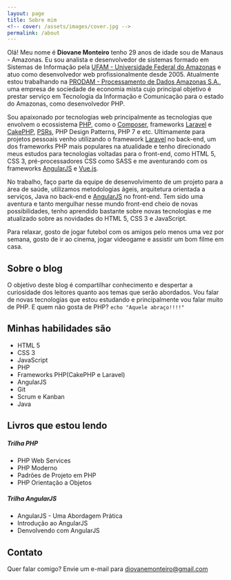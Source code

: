 ```yaml
---
layout: page
title: Sobre mim
<!-- cover: /assets/images/cover.jpg -->
permalink: /about
---
```


<!-- ![Diovane Monteiro](/assets/images/author.jpg){:class="img-circle"} -->

Olá! Meu nome é **Diovane Monteiro** tenho 29 anos de idade sou de Manaus - Amazonas. Eu sou analista e desenvolvedor de sistemas formado em Sistemas de Informação pela [UFAM - Universidade Federal do Amazonas](http://www.ufam.edu.br) e atuo como desenvolvedor web profissionalmente desde 2005. Atualmente estou trabalhando na [PRODAM - Processamento de Dados Amazonas S.A.](http://www.prodam.am.gov.br), uma empresa de sociedade de economia mista cujo principal objetivo é prestar serviço em Tecnologia da Informação e Comunicação para o estado do Amazonas, como desenvolvedor PHP. 

Sou apaixonado por tecnologias web principalmente as tecnologias que envolvem o ecossistema [PHP](http://php.net), como o [Composer](http://getcomposer.org), frameworks [Laravel](http://laravel.com) e [CakePHP](http://cakephp.org), [PSRs](http://www.php-fig.org), PHP Design Patterns, PHP 7 e etc. Ultimamente para projetos pessoais venho utilizando o framework [Laravel](http://laravel.com) no back-end, um dos frameworks PHP mais populares na atualidade e tenho direcionado meus estudos para tecnologias voltadas para o front-end, como HTML 5, CSS 3, pré-processadores CSS como SASS e me aventurando com os frameworks [AngularJS](http://angularjs.org) e [Vue.js](http://vuejs.org).

No trabalho, faço parte da equipe de desenvolvimento de um projeto para a área de saúde, utilizamos metodologias ágeis, arquitetura orientada a serviços, Java no back-end e [AngularJS](http://angularjs.org) no front-end. Tem sido uma aventura e tanto mergulhar nesse mundo front-end cheio de novas possibilidades, tenho aprendido bastante sobre novas tecnologias e me atualizado sobre as novidades do HTML 5, CSS 3 e JavaScript.

Para relaxar, gosto de jogar futebol com os amigos pelo menos uma vez por semana, gosto de ir ao cinema, jogar videogame e assistir um bom filme em casa.

## Sobre o blog

O objetivo deste blog é compartilhar conhecimento e despertar a curiosidade dos leitores quanto aos temas que serão abordados. Vou falar de novas tecnologias que estou estudando e principalmente vou falar muito de PHP. E quem não gosta de PHP? `echo "Aquele abraço!!!!"` 

## Minhas habilidades são

* HTML 5
* CSS 3
* JavaScript
* PHP
* Frameworks PHP(CakePHP e Laravel)
* AngularJS
* Git
* Scrum e Kanban
* Java

## Livros que estou lendo

##### Trilha PHP

* PHP Web Services
* PHP Moderno
* Padrões de Projeto em PHP
* PHP Orientação a Objetos

##### Trilha AngularJS

* AngularJS - Uma Abordagem Prática
* Introdução ao AngularJS
* Denvolvendo com AngularJS

## Contato

Quer falar comigo? Envie um e-mail para [diovanemonteiro@gmail.com](mailto:diovanemonteiro@gmail.com)
